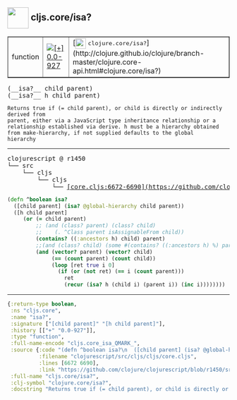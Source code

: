 ## <img width="48px" valign="middle" src="http://i.imgur.com/Hi20huC.png"> cljs.core/isa?

 <table border="1">
<tr>
<td>function</td>
<td><a href="https://github.com/cljsinfo/api-refs/tree/0.0-927"><img valign="middle" alt="[+] 0.0-927" src="https://img.shields.io/badge/+-0.0--927-lightgrey.svg"></a> </td>
<td>
[<img height="24px" valign="middle" src="http://i.imgur.com/1GjPKvB.png"> <samp>clojure.core/isa?</samp>](http://clojure.github.io/clojure/branch-master/clojure.core-api.html#clojure.core/isa?)
</td>
</tr>
</table>

 <samp>
(__isa?__ child parent)<br>
(__isa?__ h child parent)<br>
</samp>

```
Returns true if (= child parent), or child is directly or indirectly derived from
parent, either via a JavaScript type inheritance relationship or a
relationship established via derive. h must be a hierarchy obtained
from make-hierarchy, if not supplied defaults to the global
hierarchy
```

---

 <pre>
clojurescript @ r1450
└── src
    └── cljs
        └── cljs
            └── <ins>[core.cljs:6672-6690](https://github.com/clojure/clojurescript/blob/r1450/src/cljs/cljs/core.cljs#L6672-L6690)</ins>
</pre>

```clj
(defn ^boolean isa?
  ([child parent] (isa? @global-hierarchy child parent))
  ([h child parent]
     (or (= child parent)
         ;; (and (class? parent) (class? child)
         ;;    (. ^Class parent isAssignableFrom child))
         (contains? ((:ancestors h) child) parent)
         ;;(and (class? child) (some #(contains? ((:ancestors h) %) parent) (supers child)))
         (and (vector? parent) (vector? child)
              (== (count parent) (count child))
              (loop [ret true i 0]
                (if (or (not ret) (== i (count parent)))
                  ret
                  (recur (isa? h (child i) (parent i)) (inc i))))))))
```


---

```clj
{:return-type boolean,
 :ns "cljs.core",
 :name "isa?",
 :signature ["[child parent]" "[h child parent]"],
 :history [["+" "0.0-927"]],
 :type "function",
 :full-name-encode "cljs.core_isa_QMARK_",
 :source {:code "(defn ^boolean isa?\n  ([child parent] (isa? @global-hierarchy child parent))\n  ([h child parent]\n     (or (= child parent)\n         ;; (and (class? parent) (class? child)\n         ;;    (. ^Class parent isAssignableFrom child))\n         (contains? ((:ancestors h) child) parent)\n         ;;(and (class? child) (some #(contains? ((:ancestors h) %) parent) (supers child)))\n         (and (vector? parent) (vector? child)\n              (== (count parent) (count child))\n              (loop [ret true i 0]\n                (if (or (not ret) (== i (count parent)))\n                  ret\n                  (recur (isa? h (child i) (parent i)) (inc i))))))))",
          :filename "clojurescript/src/cljs/cljs/core.cljs",
          :lines [6672 6690],
          :link "https://github.com/clojure/clojurescript/blob/r1450/src/cljs/cljs/core.cljs#L6672-L6690"},
 :full-name "cljs.core/isa?",
 :clj-symbol "clojure.core/isa?",
 :docstring "Returns true if (= child parent), or child is directly or indirectly derived from\nparent, either via a JavaScript type inheritance relationship or a\nrelationship established via derive. h must be a hierarchy obtained\nfrom make-hierarchy, if not supplied defaults to the global\nhierarchy"}

```
